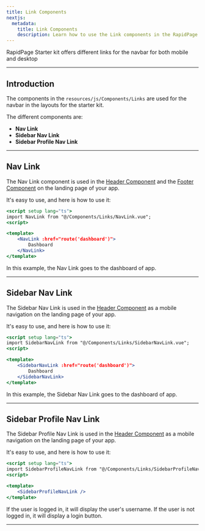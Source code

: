 ```yaml
---
title: Link Components
nextjs:
  metadata:
    title: Link Components
    description: Learn how to use the Link components in the RapidPage App Starter Kit
---
```


RapidPage Starter kit offers different links for the navbar for both mobile and desktop

---

## Introduction

The components in the `resources/js/Components/Links` are used for the navbar in the layouts for the starter kit. 

The different components are:
- **Nav Link**
- **Sidebar Nav Link**
- **Sidebar Profile Nav Link**

---

## Nav Link

The Nav Link component is used in the [Header Component](/docs/components/header) and the [Footer Component](/docs/components/footers) on the landing page of your app.

It's easy to use, and here is how to use it:

```jsx
<script setup lang="ts">
import NavLink from "@/Components/Links/NavLink.vue";
<script>

<template>
    <NavLink :href="route('dashboard')">
        Dashboard
    </NavLink>
</template>
```

In this example, the Nav Link goes to the dashboard of app.

---

## Sidebar Nav Link

The Sidebar Nav Link is used in the [Header Component](/docs/components/header) as a mobile navigation on the landing page of your app.

It's easy to use, and here is how to use it:

```jsx
<script setup lang="ts">
import SidebarNavLink from "@/Components/Links/SidebarNavLink.vue";
<script>

<template>
    <SidebarNavLink :href="route('dashboard')">
        Dashboard
    </SidebarNavLink>
</template>
```

In this example, the Sidebar Nav Link goes to the dashboard of app.

---

## Sidebar Profile Nav Link

The Sidebar Profile Nav Link is used in the [Header Component](/docs/components/header) as a mobile navigation on the landing page of your app.

It's easy to use, and here is how to use it:

```jsx
<script setup lang="ts">
import SidebarProfileNavLink from "@/Components/Links/SidebarProfileNavLink.vue";
<script>

<template>
    <SidebarProfileNavLink />
</template>
```

If the user is logged in, it will display the user's username. If the user is not logged in, it will display a login button.

---

